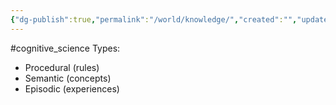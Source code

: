 ```yaml
---
{"dg-publish":true,"permalink":"/world/knowledge/","created":"","updated":""}
---
```


#cognitive_science 
Types:
- Procedural (rules)
- Semantic (concepts)
- Episodic (experiences)
